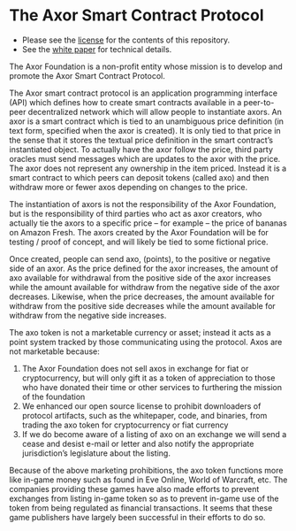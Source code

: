 # The Axor Smart Contract Protocol 

  * Please see the [license](License.md) for the contents of this repository.
  * See the [white paper](WhitePaper/AxorWhitePaper.html) for technical details.

The Axor Foundation is a non-profit entity whose mission is to develop and promote the Axor Smart Contract Protocol. 

The Axor smart contract protocol is an application programming interface (API) which defines how to create smart contracts available in a peer-to-peer decentralized network which will allow people to instantiate axors. An axor is a smart contract which is tied to an unambiguous price definition (in text form, specified when the axor is created). It is only tied to that price in the sense that it stores the textual price definition in the smart contract’s instantiated object. To actually have the axor follow the price, third party oracles must send messages which are updates to the axor with the price. The axor does not represent any ownership in the item priced. Instead it is a smart contract to which peers can deposit tokens (called axo) and then withdraw more or fewer axos depending on changes to the price.

The instantiation of axors is not the responsibility of the Axor Foundation, but is the responsibility of third parties who act as axor creators, who actually tie the axors to a specific price – for example – the price of bananas on Amazon Fresh. The axors created by the Axor Foundation will be for testing / proof of concept, and will likely be tied to some fictional price. 

Once created, people can send axo, (points), to the positive or negative side of an axor. As the price defined for the axor increases, the amount of axo available for withdrawal from the positive side of the axor increases while the amount available for withdraw from the negative side of the axor decreases. Likewise, when the price decreases, the amount available for withdraw from the positive side decreases while the amount available for withdraw from the negative side increases. 

The axo token is not a marketable currency or asset; instead it acts as a point system tracked by those communicating using the protocol. Axos are not marketable because:
1.	The Axor Foundation does not sell axos in exchange for fiat or cryptocurrency, but will only gift it as a token of appreciation to those who have donated their time or other services to furthering the mission of the foundation
2.	We enhanced our open source license to prohibit downloaders of protocol artifacts, such as the whitepaper, code, and binaries, from trading the axo token for cryptocurrency or fiat currency
3.	If we do become aware of a listing of axo on an exchange we will send a cease and desist e-mail or letter and also notify the appropriate jurisdiction’s legislature about the listing. 

Because of the above marketing prohibitions, the axo token functions more like in-game money such as found in Eve Online, World of Warcraft, etc. The companies providing these games have also made efforts to prevent exchanges from listing in-game token so as to prevent in-game use of the token from being regulated as financial transactions. It seems that these game publishers have largely been successful in their efforts to do so. 
